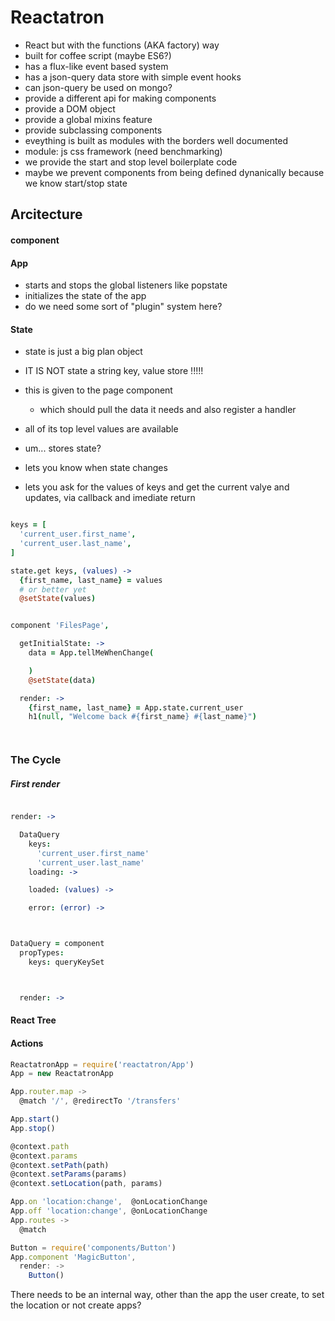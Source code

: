 # Reactatron

- React but with the functions (AKA factory) way
- built for coffee script (maybe ES6?)
- has a flux-like event based system
- has a json-query data store with simple event hooks
- can json-query be used on mongo?
- provide a different api for making components
- provide a DOM object
- provide a global mixins feature
- provide subclassing components
- eveything is built as modules with the borders well documented
- module: js css framework (need benchmarking)
- we provide the start and stop level boilerplate code
- maybe we prevent components from being defined dynanically because we know start/stop state


## Arcitecture


#### component



#### App

- starts and stops the global listeners like popstate
- initializes the state of the app
- do we need some sort of "plugin" system here?


#### State


- state is just a big plan object
- IT IS NOT state a string key, value store !!!!!



- this is given to the page component
  - which should pull the data it needs and also register a handler
- all of its top level values are available
- um... stores state?
- lets you know when state changes
- lets you ask for the values of keys and get the current valye and updates, via callback and imediate return

```coffee

keys = [
  'current_user.first_name',
  'current_user.last_name',
]

state.get keys, (values) ->
  {first_name, last_name} = values
  # or better yet
  @setState(values)


component 'FilesPage',

  getInitialState: ->
    data = App.tellMeWhenChange(

    )
    @setState(data)

  render: ->
    {first_name, last_name} = App.state.current_user
    h1(null, "Welcome back #{first_name} #{last_name}")




```

### The Cycle

##### First render


```coffee

render: ->

  DataQuery
    keys:
      'current_user.first_name'
      'current_user.last_name'
    loading: ->

    loaded: (values) ->

    error: (error) ->



DataQuery = component
  propTypes:
    keys: queryKeySet



  render: ->


```



#### React Tree



#### Actions



```js
ReactatronApp = require('reactatron/App')
App = new ReactatronApp

App.router.map ->
  @match '/', @redirectTo '/transfers'

App.start()
App.stop()

@context.path
@context.params
@context.setPath(path)
@context.setParams(params)
@context.setLocation(path, params)

App.on 'location:change',  @onLocationChange
App.off 'location:change', @onLocationChange
App.routes ->
  @match

Button = require('components/Button')
App.component 'MagicButton',
  render: ->
    Button()
```

There needs to be an internal way, other than the app the user create, to set the location
or not create apps?




